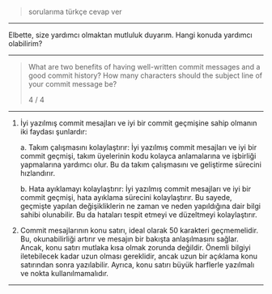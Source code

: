> sorularıma türkçe cevap ver

---

Elbette, size yardımcı olmaktan mutluluk duyarım. Hangi konuda yardımcı olabilirim?

---

> What are two benefits of having well-written commit messages and a good commit history? How many characters should the subject line of your commit message be?
> 
> 4 / 4

---

1.  İyi yazılmış commit mesajları ve iyi bir commit geçmişine sahip olmanın iki faydası şunlardır:
    
    a. Takım çalışmasını kolaylaştırır: İyi yazılmış commit mesajları ve iyi bir commit geçmişi, takım üyelerinin kodu kolayca anlamalarına ve işbirliği yapmalarına yardımcı olur. Bu da takım çalışmasını ve geliştirme sürecini hızlandırır.
    
    b. Hata ayıklamayı kolaylaştırır: İyi yazılmış commit mesajları ve iyi bir commit geçmişi, hata ayıklama sürecini kolaylaştırır. Bu sayede, geçmişte yapılan değişikliklerin ne zaman ve neden yapıldığına dair bilgi sahibi olunabilir. Bu da hataları tespit etmeyi ve düzeltmeyi kolaylaştırır.
    
2.  Commit mesajlarının konu satırı, ideal olarak 50 karakteri geçmemelidir. Bu, okunabilirliği artırır ve mesajın bir bakışta anlaşılmasını sağlar. Ancak, konu satırı mutlaka kısa olmak zorunda değildir. Önemli bilgiyi iletebilecek kadar uzun olması gereklidir, ancak uzun bir açıklama konu satırından sonra yazılabilir. Ayrıca, konu satırı büyük harflerle yazılmalı ve nokta kullanılmamalıdır.
    

---